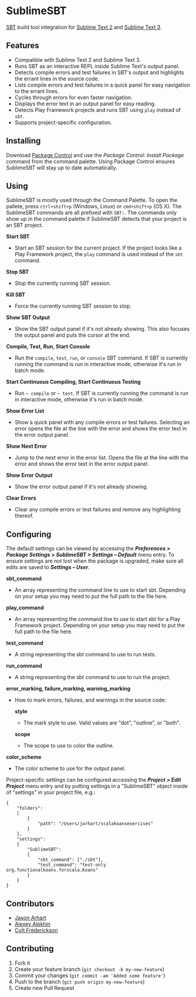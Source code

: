 SublimeSBT
==========
[SBT](http://www.scala-sbt.org/) build tool integration for
[Sublime Text 2](http://sublimetext.com/2) and
[Sublime Text 3](http://sublimetext.com/3).

Features
--------
  - Compatible with Sublime Text 2 and Sublime Text 3.
  - Runs SBT as an interactive REPL inside Sublime Text's output panel.
  - Detects compile errors and test failures in SBT's output and highlights the
    errant lines in the source code.
  - Lists compile errors and test failures in a quick panel for easy navigation
    to the errant lines.
  - Cycles through errors for even faster navigation.
  - Displays the error text in an output panel for easy reading.
  - Detects Play Framework projects and runs SBT using `play` instead of `sbt`.
  - Supports project-specific configuration.

Installing
----------
Download [Package Control](http://wbond.net/sublime_packages/package_control)
and use the *Package Control: Install Package* command from the command palette.
Using Package Control ensures SublimeSBT will stay up to date automatically.

Using
-----
SublimeSBT is mostly used through the Command Palette. To open the pallete,
press `ctrl+shift+p` (Windows, Linux) or `cmd+shift+p` (OS X). The SublimeSBT
commands are all prefixed with `SBT:`. The commands only show up in the command
palette if SublimeSBT detects that your project is an SBT project.

**Start SBT**

  - Start an SBT session for the current project. If the project looks like a
    Play Framework project, the `play` command is used instead of the `sbt`
    command.

**Stop SBT**

  - Stop the currently running SBT session.

**Kill SBT**

  - Force the currently running SBT session to stop.

**Show SBT Output**

  - Show the SBT output panel if it's not already showing. This also focuses
    the output panel and puts the cursor at the end.

**Compile, Test, Run, Start Console**

  - Run the `compile`, `test`, `run`, or `console` SBT command. If SBT is
    currently running the command is run in interactive mode, otherwise it's
    run in batch mode.

**Start Continuous Compiling, Start Continuous Testing**

  - Run `~ compile` or `~ test`. If SBT is currently running the command is run
    in interactive mode, otherwise it's run in batch mode.

**Show Error List**

  - Show a quick panel with any compile errors or test failures. Selecting an
    error opens the file at the line with the error and shows the error text in
    the error output panel.

**Show Next Error**

  - Jump to the next error in the error list. Opens the file at the line with
    the error and shows the error text in the error output panel.

**Show Error Output**

  - Show the error output panel if it's not already showing.

**Clear Errors**

  - Clear any compile errors or test failures and remove any highlighting
    thereof.

Configuring
-----------
The default settings can be viewed by accessing the ***Preferences >
Package Settings > SublimeSBT > Settings – Default*** menu entry. To ensure
settings are not lost when the package is upgraded, make sure all edits are
saved to ***Settings – User***.

**sbt_command**

  - An array representing the command line to use to start sbt. Depending on
    your setup you may need to put the full path to the file here.

**play_command**

  - An array representing the command line to use to start sbt for a Play
    Framework project. Depending on your setup you may need to put the full
    path to the file here.

**test_command**

  - A string representing the sbt command to use to run tests.

**run_command**

  - A string representing the sbt command to use to run the project.

**error\_marking, failure\_marking, warning\_marking**

  - How to mark errors, failures, and warnings in the source code:

    **style**

      - The mark style to use. Valid values are "dot", "outline", or "both".

    **scope**

      - The scope to use to color the outline.

**color_scheme**

  - The color scheme to use for the output panel.

Project-specific settings can be configured accessing the ***Project > Edit
Project*** menu entry and by putting settings in a "SublimeSBT" object inside
of "settings" in your project file, e.g.:

    {
        "folders":
        [
            {
                "path": "/Users/jarhart/scalakoansexercises"
            }
        ],
        "settings":
        {
            "SublimeSBT":
            {
                "sbt_command": ["./sbt"],
                "test_command": "test-only org.functionalkoans.forscala.Koans"
            }
        }
    }

Contributors
------------
  - [Jason Arhart](https://github.com/jarhart)
  - [Alexey Alekhin](https://github.com/laughedelic)
  - [Colt Frederickson](https://github.com/coltfred)

Contributing
------------

1. Fork it
2. Create your feature branch (`git checkout -b my-new-feature`)
3. Commit your changes (`git commit -am 'Added some feature'`)
4. Push to the branch (`git push origin my-new-feature`)
5. Create new Pull Request
